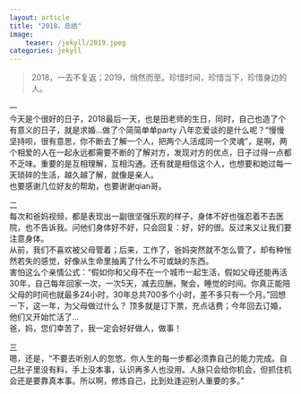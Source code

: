 ```yaml
---           
layout: article        
title: "2018，总结"        
image:              
    teaser: /jekyll/2019.jpeg
categories: jekyll     
---    
```


> 2018，一去不复返；2019，悄然而至。珍惜时间，珍惜当下，珍惜身边的人。

一      
   今天是个很好的日子，2018最后一天，也是田老师的生日，同时，自己也造了个有意义的日子，就是求婚...做了个简简单单party
   八年恋爱谈的是什么呢？“慢慢坚持呗，很有意思，你不断去了解一个人，把两个人活成同一个灵魂”，是啊，两个相爱的人在一起永远都需要不断的了解对方，发现对方的优点，日子过得一点都不乏味。重要的是互相理解，互相沟通。还有就是相信这个人，也想要和她过每一天琐碎的生活，越久越了解，就像是亲人。   
   也要感谢几位好友的帮助，也要谢谢qian哥。     

二  
    每次和爸妈视频，都是表现出一副很坚强乐观的样子，身体不好也强忍着不去医院，也不告诉我。问他们身体好不好，只会回复：好，好的很。反过来又让我们要注意身体。    
    从前，我们不喜欢被父母管着；后来，工作了，爸妈突然就不怎么管了，却有种怅然若失的感觉，好像从生命里抽离了什么不可或缺的东西。    
    害怕这么个亲情公式：“假如你和父母不在一个城市一起生活，假如父母还能再活30年，自己每年回家一次，一次5天，减去应酬，聚会，睡觉的时间。你真正能陪父母的时间也就最多24小时，30年总共700多个小时，差不多只有一个月。”回想一下，这一年，为父母做过什么？ 顶多就是订下票，充点话费；今年回去订婚，他们又开始忙活了...    
    爸，妈，您们幸苦了，我一定会好好做人，做事！   

三    
    嗯，还是，“不要去听别人的忽悠，你人生的每一步都必须靠自己的能力完成。自己肚子里没有料，手上没本事，认识再多人也没用。人脉只会给你机会，但抓住机会还是要靠真本事。所以啊，修炼自己，比到处逢迎别人重要的多。”  
       